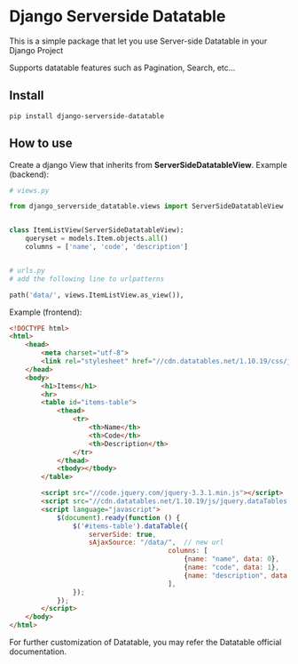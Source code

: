 # Django Serverside Datatable

This is a simple package that let you use Server-side Datatable in your Django Project

Supports datatable features such as Pagination, Search, etc...

## Install

```
pip install django-serverside-datatable
```


## How to use

Create a django View that inherits from  **ServerSideDatatableView**.
Example (backend):

```python
# views.py

from django_serverside_datatable.views import ServerSideDatatableView


class ItemListView(ServerSideDatatableView):
	queryset = models.Item.objects.all()
	columns = ['name', 'code', 'description']


# urls.py
# add the following line to urlpatterns

path('data/', views.ItemListView.as_view()), 

```

Example (frontend):

```html
<!DOCTYPE html>
<html>
	<head>
		<meta charset="utf-8">
		<link rel="stylesheet" href="//cdn.datatables.net/1.10.19/css/jquery.dataTables.min.css">
	</head>
	<body>
		<h1>Items</h1>
		<hr>
		<table id="items-table">
			<thead>
				<tr>
					<th>Name</th>
					<th>Code</th>
					<th>Description</th>
				</tr>
			</thead>
			<tbody></tbody>
		</table>

		<script src="//code.jquery.com/jquery-3.3.1.min.js"></script>
		<script src="//cdn.datatables.net/1.10.19/js/jquery.dataTables.min.js"></script>
		<script language="javascript">
			$(document).ready(function () {
				$('#items-table').dataTable({
					serverSide: true,
					sAjaxSource: "/data/",  // new url
                                        columns: [
                                            {name: "name", data: 0},
                                            {name: "code", data: 1},
                                            {name: "description", data: 2},
                                        ],
				});
			});
		</script>
	</body>
</html>
```

For further customization of Datatable, you may refer the Datatable official documentation.

